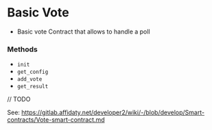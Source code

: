 # Basic Vote
 - Basic vote Contract that allows to handle a poll

### Methods
 - `init`
 - `get_config`
 - `add_vote`
 - `get_result`



// TODO

See: https://gitlab.affidaty.net/developer2/wiki/-/blob/develop/Smart-contracts/Vote-smart-contract.md
